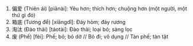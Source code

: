 1. 偏爱 (Thiên ái) [piānài]: Yêu hơn; thích hơn; chuộng hơn (một người, một thứ gì đó)
2. 箱底 (Tương để) [xiāngdǐ]: Đáy hòm; đáy rương
3. 淘汰 (Đào thải) [táotài]: Đào thải; loại bỏ; sàng lọc
4. 废 (Phế) [fèi]: Phế; bỏ; bỏ dở // Bỏ đi; vô dụng // Tàn phế; tàn tật